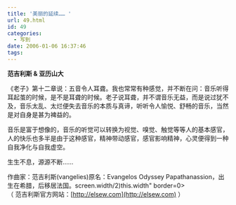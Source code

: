 ```yaml
---
title: '美丽的延续…… '
url: 49.html
id: 49
categories:
  - 写到
date: 2006-01-06 16:37:46
tags:
---
```


**范吉利斯 & 亚历山大**  
  
《老子》第十二章说：五音令人耳聋。我也常常有种感觉，并不断在问：音乐听得耳起茧的时候，是不是耳聋的时候。老子说耳聋，并不谓音乐无益，而是说过犹不及，音乐太乱、太烂便失去音乐的本质与真谛，听听令人愉悦、舒畅的音乐，当然是对自身是甚为裨益的。  
  
音乐是富于想像的，音乐的听觉可以转换为视觉、嗅觉、触觉等等人的基本感官，人的快乐也多半是由于这种感官，精神带动感官，感官影响精神，心灵便得到一种自我净化与自我虚空。  
  
生生不息，源源不断……  
  
作曲家：范吉利斯(vangelies)原名：Evangelos Odyssey Papathanassion，出生在希腊，后移居法国。screen.width/2)this.width" border=0>  
（ 范吉利斯官方网站：[http://elsew.com](http://elsew.com) ）